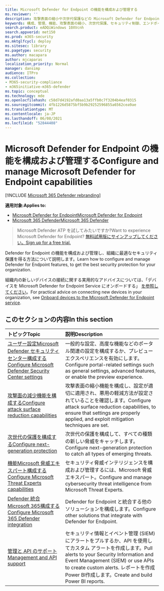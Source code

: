 ```yaml
---
title: Microsoft Defender for Endpoint の機能を構成および管理する
ms.reviewer: ''
description: 攻撃表面の縮小や次世代保護などの Microsoft Defender for Endpoint 機能の構成と管理
keywords: 構成、管理、機能、攻撃表面の縮小、次世代保護、セキュリティ制御、エンドポイントの検出と応答、自動調査と修復、セキュリティ制御、コントロール
search.product: eADQiWindows 10XVcnh
search.appverid: met150
ms.prod: m365-security
ms.mktglfcycl: deploy
ms.sitesec: library
ms.pagetype: security
ms.author: macapara
author: mjcaparas
localization_priority: Normal
manager: dansimp
audience: ITPro
ms.collection:
- M365-security-compliance
- m365initiative-m365-defender
ms.topic: conceptual
ms.technology: mde
ms.openlocfilehash: c58d7d4192afd0aa13a5ffb0c7f3204b4eaf0315
ms.sourcegitcommit: 4fb1226d5875bf5b9b29252596855a6562cea9ae
ms.translationtype: MT
ms.contentlocale: ja-JP
ms.lasthandoff: 06/08/2021
ms.locfileid: "52844408"
---
```

# <a name="configure-and-manage-microsoft-defender-for-endpoint-capabilities"></a><span data-ttu-id="cf964-104">Microsoft Defender for Endpoint の機能を構成および管理する</span><span class="sxs-lookup"><span data-stu-id="cf964-104">Configure and manage Microsoft Defender for Endpoint capabilities</span></span>

[!INCLUDE [Microsoft 365 Defender rebranding](../../includes/microsoft-defender.md)]

<span data-ttu-id="cf964-105">**適用対象:**</span><span class="sxs-lookup"><span data-stu-id="cf964-105">**Applies to:**</span></span>

- [<span data-ttu-id="cf964-106">Microsoft Defender for Endpoint</span><span class="sxs-lookup"><span data-stu-id="cf964-106">Microsoft Defender for Endpoint</span></span>](https://go.microsoft.com/fwlink/p/?linkid=2154037)
- [<span data-ttu-id="cf964-107">Microsoft 365 Defender</span><span class="sxs-lookup"><span data-stu-id="cf964-107">Microsoft 365 Defender</span></span>](https://go.microsoft.com/fwlink/?linkid=2118804)

> <span data-ttu-id="cf964-108">Microsoft Defender ATP を試してみたいですか?</span><span class="sxs-lookup"><span data-stu-id="cf964-108">Want to experience Microsoft Defender for Endpoint?</span></span> [<span data-ttu-id="cf964-109">無料試用版にサインアップしてください。</span><span class="sxs-lookup"><span data-stu-id="cf964-109">Sign up for a free trial.</span></span>](https://www.microsoft.com/microsoft-365/windows/microsoft-defender-atp?ocid=docs-wdatp-exposedapis-abovefoldlink)

<span data-ttu-id="cf964-110">Defender for Endpoint の機能を構成および管理し、組織に最適なセキュリティ保護を得る方法について説明します。</span><span class="sxs-lookup"><span data-stu-id="cf964-110">Learn how to configure and manage Defender for Endpoint features, to get the best security protection for your organization.</span></span>

<span data-ttu-id="cf964-111">組織内の新しいデバイスの接続に関する実用的なアドバイスについては、「デバイスを Microsoft Defender for Endpoint Service にオンボードする」 [を参照してください](./onboard-configure.md)。</span><span class="sxs-lookup"><span data-stu-id="cf964-111">For practical advice on connecting new devices in your organization, see [Onboard devices to the Microsoft Defender for Endpoint service](./onboard-configure.md).</span></span>

## <a name="in-this-section"></a><span data-ttu-id="cf964-112">このセクションの内容</span><span class="sxs-lookup"><span data-stu-id="cf964-112">In this section</span></span>

<span data-ttu-id="cf964-113">トピック</span><span class="sxs-lookup"><span data-stu-id="cf964-113">Topic</span></span> | <span data-ttu-id="cf964-114">説明</span><span class="sxs-lookup"><span data-stu-id="cf964-114">Description</span></span>
:---|:---
[<span data-ttu-id="cf964-115">ユーザー設定Microsoft Defender セキュリティ センター構成する</span><span class="sxs-lookup"><span data-stu-id="cf964-115">Configure Microsoft Defender Security Center settings</span></span>](preferences-setup.md) | <span data-ttu-id="cf964-116">一般的な設定、高度な機能などのポータル関連の設定を構成するか、プレビュー エクスペリエンスを有効にします。</span><span class="sxs-lookup"><span data-stu-id="cf964-116">Configure portal-related settings such as general settings, advanced features, or enable the preview experience.</span></span>
[<span data-ttu-id="cf964-117">攻撃面の減少機能を構成する</span><span class="sxs-lookup"><span data-stu-id="cf964-117">Configure attack surface reduction capabilities</span></span>](configure-attack-surface-reduction.md) | <span data-ttu-id="cf964-118">攻撃表面の縮小機能を構成し、設定が適切に適用され、悪用の軽減方法が設定されていることを確認します。</span><span class="sxs-lookup"><span data-stu-id="cf964-118">Configure attack surface reduction capabilities, to ensure that settings are properly applied, and exploit mitigation techniques are set.</span></span>
[<span data-ttu-id="cf964-119">次世代の保護を構成する</span><span class="sxs-lookup"><span data-stu-id="cf964-119">Configure next-generation protection</span></span>](/windows/security/threat-protection/microsoft-defender-antivirus/configure-microsoft-defender-antivirus-features) | <span data-ttu-id="cf964-120">次世代の保護を構成して、すべての種類の新しい脅威をキャッチします。</span><span class="sxs-lookup"><span data-stu-id="cf964-120">Configure next-generation protection to catch all types of emerging threats.</span></span>
[<span data-ttu-id="cf964-121">機能Microsoft 脅威エキスパート構成する</span><span class="sxs-lookup"><span data-stu-id="cf964-121">Configure Microsoft Threat Experts capabilities</span></span>](configure-microsoft-threat-experts.md) | <span data-ttu-id="cf964-122">セキュリティ脅威インテリジェンスを構成および管理するには、Microsoft 脅威エキスパート。</span><span class="sxs-lookup"><span data-stu-id="cf964-122">Configure and manage cybersecurity threat intelligence from Microsoft Threat Experts.</span></span>
[<span data-ttu-id="cf964-123">Defender 統合Microsoft 365構成する</span><span class="sxs-lookup"><span data-stu-id="cf964-123">Configure Microsoft 365 Defender integration</span></span>](/microsoft-365/security/defender-endpoint/threat-protection-integration) | <span data-ttu-id="cf964-124">Defender for Endpoint と統合する他のソリューションを構成します。</span><span class="sxs-lookup"><span data-stu-id="cf964-124">Configure other solutions that integrate with Defender for Endpoint.</span></span>
[<span data-ttu-id="cf964-125">管理と API のサポート</span><span class="sxs-lookup"><span data-stu-id="cf964-125">Management and API support</span></span>](/microsoft-365/security/defender-endpoint/management-apis) | <span data-ttu-id="cf964-126">セキュリティ情報とイベント管理 (SIEM) にアラートをプルするか、API を使用してカスタム アラートを作成します。</span><span class="sxs-lookup"><span data-stu-id="cf964-126">Pull alerts to your Security Information and Event Management (SIEM) or use APIs to create custom alerts.</span></span> <span data-ttu-id="cf964-127">レポートを作成Power BI作成します。</span><span class="sxs-lookup"><span data-stu-id="cf964-127">Create and build Power BI reports.</span></span>
